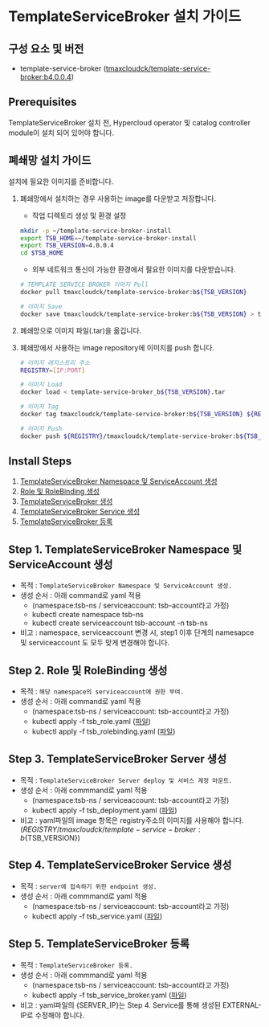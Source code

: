 # TemplateServiceBroker 설치 가이드

## 구성 요소 및 버전

- template-service-broker ([tmaxcloudck/template-service-broker:b4.0.0.4](https://hub.docker.com/layers/tmaxcloudck/template-service-broker/b4.0.0.4/images/sha256-d0dbd995667f5ba35dd85d568fb7cc776d6b1ddd7cbca3a6849d8d74c67817f9?context=explore))

## Prerequisites

TemplateServiceBroker 설치 전, Hypercloud operator 및 catalog controller module이 설치 되어 있어야 합니다.

## 폐쇄망 설치 가이드

설치에 필요한 이미지를 준비합니다.

1. 폐쇄망에서 설치하는 경우 사용하는 image를 다운받고 저장합니다.

   - 작업 디렉토리 생성 및 환경 설정

   ```bash
   mkdir -p ~/template-service-broker-install
   export TSB_HOME=~/template-service-broker-install
   export TSB_VERSION=4.0.0.4
   cd $TSB_HOME
   ```

   - 외부 네트워크 통신이 가능한 환경에서 필요한 이미지를 다운받습니다.

   ```bash
   # TEMPLATE SERVICE BROKER 이미지 Pull
   docker pull tmaxcloudck/template-service-broker:b${TSB_VERSION}

   # 이미지 Save
   docker save tmaxcloudck/template-service-broker:b${TSB_VERSION} > template-service-broker_b${TSB_VERSION}.tar
   ```

2. 폐쇄망으로 이미지 파일(.tar)을 옮깁니다.

3. 폐쇄망에서 사용하는 image repository에 이미지를 push 합니다.

   ```bash
   # 이미지 레지스트리 주소
   REGISTRY=[IP:PORT]

   # 이미지 Load
   docker load < template-service-broker_b${TSB_VERSION}.tar

   # 이미지 Tag
   docker tag tmaxcloudck/template-service-broker:b${TSB_VERSION} ${REGISTRY}tmaxcloudck/template-service-broker:b${TSB_VERSION}

   # 이미지 Push
   docker push ${REGISTRY}/tmaxcloudck/template-service-broker:b${TSB_VERSION}
   ```

## Install Steps

1. [TemplateServiceBroker Namespace 및 ServiceAccount 생성](#Step-1-TemplateServiceBroker-Namespace-및-ServiceAccount-생성)
2. [Role 및 RoleBinding 생성](#Step-2-Role-및-RoleBinding-생성)
3. [TemplateServiceBroker 생성](#Step-3-TemplateServiceBroker-Server-생성)
4. [TemplateServiceBroker Service 생성](#Step-4-TemplateServiceBroker-Service-생성)
5. [TemplateServiceBroker 등록](#Step-5-TemplateServiceBroker-등록)

## Step 1. TemplateServiceBroker Namespace 및 ServiceAccount 생성

- 목적 : `TemplateServiceBroker Namespace 및 ServiceAccount 생성.`
- 생성 순서 : 아래 command로 yaml 적용
  - (namespace:tsb-ns / serviceaccount: tsb-account라고 가정)
  - kubectl create namespace tsb-ns
  - kubectl create serviceaccount tsb-account -n tsb-ns
- 비고 : namespace, serviceaccount 변경 시, step1 이후 단계의 namesapce 및 serviceaccount 도 모두 맞게 변경해야 합니다.

## Step 2. Role 및 RoleBinding 생성

- 목적 : `해당 namespace의 serviceaccount에 권한 부여.`
- 생성 순서 : 아래 command로 yaml 적용
  - (namespace:tsb-ns / serviceaccount: tsb-account라고 가정)
  - kubectl apply -f tsb_role.yaml ([파일](./yaml_install/tsb_role.yaml))
  - kubectl apply -f tsb_rolebinding.yaml ([파일](./yaml_install/tsb_rolebinding.yaml))

## Step 3. TemplateServiceBroker Server 생성

- 목적 : `TemplateServiceBroker Server deploy 및 서비스 계정 마운트.`
- 생성 순서 : 아래 commmand로 yaml 적용
  - (namespace:tsb-ns / serviceaccount: tsb-account라고 가정)
  - kubectl apply -f tsb_deployment.yaml ([파일](./yaml_install/tsb_deployment.yaml))
- 비고 : yaml파일의 image 항목은 registry주소의 이미지를 사용해야 합니다. (${REGISTRY}/tmaxcloudck/template-service-broker:b${TSB_VERSION})

## Step 4. TemplateServiceBroker Service 생성

- 목적 : `server에 접속하기 위한 endpoint 생성.`
- 생성 순서 : 아래 commmand로 yaml 적용
  - (namespace:tsb-ns / serviceaccount: tsb-account라고 가정)
  - kubectl apply -f tsb_service.yaml ([파일](./yaml_install/tsb_service.yaml))

## Step 5. TemplateServiceBroker 등록

- 목적 : `TemplateServiceBroker 등록.`
- 생성 순서 : 아래 commmand로 yaml 적용
  - (namespace:tsb-ns / serviceaccount: tsb-account라고 가정)
  - kubectl apply -f tsb_service_broker.yaml ([파일](./yaml_install/tsb_service_broker.yaml))
- 비고 : yaml파일의 {SERVER_IP}는 Step 4. Service를 통해 생성된 EXTERNAL-IP로 수정해야 합니다.
